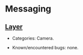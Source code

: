 # Messaging

## [Layer](https://github.com/fulldecent/FDTake)

* Categories: Camera.

* Known/encountered bugs: none.
